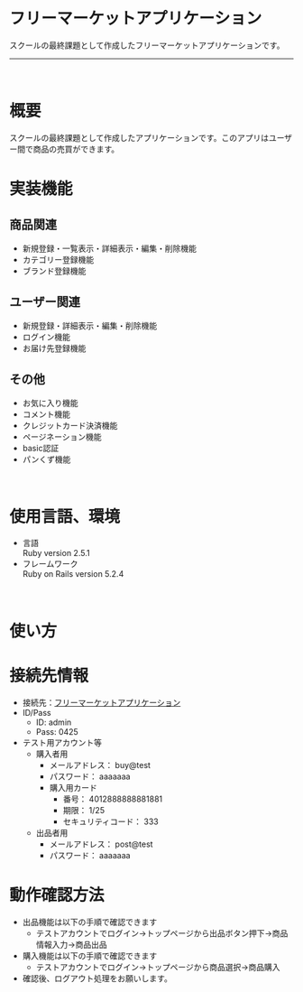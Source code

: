 # フリーマーケットアプリケーション
スクールの最終課題として作成したフリーマーケットアプリケーションです。

* * * 
<br>

# 概要
スクールの最終課題として作成したアプリケーションです。このアプリはユーザー間で商品の売買ができます。
<br>

# 実装機能
## 商品関連
- 新規登録・一覧表示・詳細表示・編集・削除機能
- カテゴリー登録機能
- ブランド登録機能
## ユーザー関連
- 新規登録・詳細表示・編集・削除機能
- ログイン機能
- お届け先登録機能
## その他
- お気に入り機能
- コメント機能
- クレジットカード決済機能
- ページネーション機能
- basic認証
- パンくず機能
<br>

# 使用言語、環境
- 言語  
  Ruby version 2.5.1
- フレームワーク  
  Ruby on Rails version 5.2.4
<br>

# 使い方

# 接続先情報
- 接続先：[フリーマーケットアプリケーション](http://18.177.227.239/)
- ID/Pass
  - ID: admin
  - Pass: 0425
- テスト用アカウント等
  - 購入者用
    - メールアドレス： buy@test
    - パスワード： aaaaaaa
    - 購入用カード
      - 番号： 4012888888881881
      - 期限： 1/25
      - セキュリティコード： 333
  - 出品者用
    - メールアドレス： post@test
    - パスワード： aaaaaaa
# 動作確認方法
- 出品機能は以下の手順で確認できます
  - テストアカウントでログイン→トップページから出品ボタン押下→商品情報入力→商品出品
- 購入機能は以下の手順で確認できます
  - テストアカウントでログイン→トップページから商品選択→商品購入
- 確認後、ログアウト処理をお願いします。